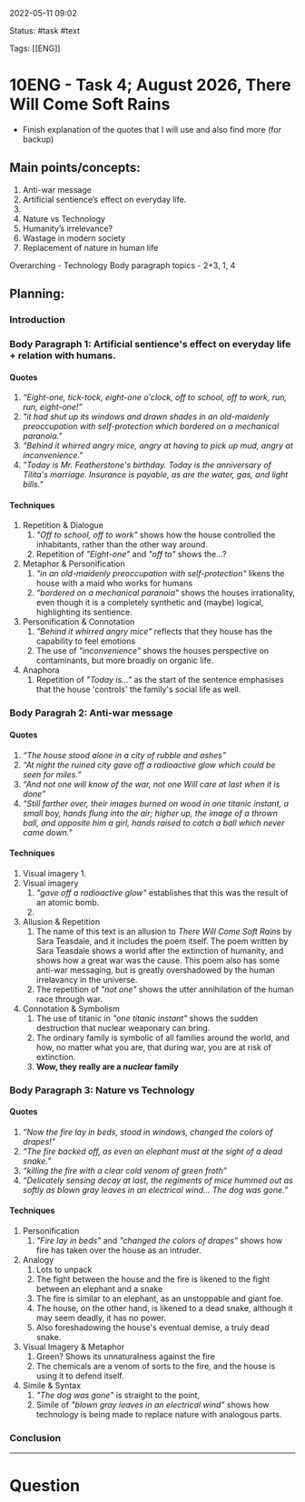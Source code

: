 2022-05-11 09:02

Status: #task #text

Tags: [[ENG]]

# 10ENG - Task 4; August 2026, There Will Come Soft Rains
- Finish explanation of the quotes that I will use and also find more (for backup)
## Main points/concepts:
1.  Anti-war message
2.  Artificial sentience’s effect on everyday life.
3.    
4.  Nature vs Technology
5.  Humanity’s irrelevance?
6.  Wastage in modern society
7.  Replacement of nature in human life  

Overarching - Technology
Body paragraph topics - 2+3, 1, 4
## Planning:
### Introduction
### Body Paragraph 1: Artificial sentience's effect on everyday life + relation with humans.
#### Quotes
1. *“Eight-one, tick-tock, eight-one o'clock, off to school, off to work, run, run, eight-one!”*
2. *"it had shut up its windows and drawn shades in an old-maidenly preoccupation with self-protection which bordered on a mechanical paranoia."*
3. *"Behind it whirred angry mice, angry at having to pick up mud, angry at inconvenience."*
4. *"Today is Mr. Featherstone's birthday. Today is the anniversary of Tilita's marriage. Insurance is payable, as are the water, gas, and light bills."*
#### Techniques
1. Repetition & Dialogue
	1. *"Off to school, off to work"* shows how the house controlled the inhabitants, rather than the other way around.
	2. Repetition of *"Eight-one"* and *"off to"* shows the...?
2. Metaphor & Personification
	1. *"in an old-maidenly preoccupation with self-protection"* likens the house with a maid who works for humans
	2. *"bordered on a mechanical paranoia"* shows the houses irrationality, even though it is a completely synthetic and (maybe) logical, highlighting its sentience.
3. Personification & Connotation
	1. *"Behind it whirred angry mice"* reflects that they house has the capability to feel emotions
	2. The use of *"inconvenience"* shows the houses perspective on contaminants, but more broadly on organic life.
4. Anaphora
	1. Repetition of *"Today is..."* as the start of the sentence emphasises that the house 'controls' the family's social life as well.
### Body Paragrah 2: Anti-war message
#### Quotes
1. *“The house stood alone in a city of rubble and ashes”*
2. *“At night the ruined city gave off a radioactive glow which could be seen for miles.”*
3. *“And not one will know of the war, not one 
Will care at last when it is done”*
4. *"Still farther over, their images burned on wood in one titanic instant, a small boy, hands flung into the air; higher up, the image of a thrown ball, and opposite him a girl, hands raised to catch a ball which never came down."*
#### Techniques
1. Visual imagery
	1. 
2. Visual imagery
	1. *"gave off a radioactive glow"* establishes that this was the result of an atomic bomb.
	2. 
3. Allusion & Repetition
	1. The name of this text is an allusion to *There Will Come Soft Rains* by Sara Teasdale, and it includes the poem itself. The poem written by Sara Teasdale shows a world after the extinction of humanity, and shows how a great war was the cause. This poem also has some anti-war messaging, but is greatly overshadowed by the human irrelavancy in the universe.
	2. The repetition of *"not one"* shows the utter annihilation of the human race through war.
4. Connotation & Symbolism
	1. The use of titanic in *"one titanic instant"* shows the sudden destruction that nuclear weaponary can bring.
	2. The ordinary family is symbolic of all families around the world, and how, no matter what you are, that during war, you are at risk of extinction.
	3. **Wow, they really are a *nuclear* family**
### Body Paragraph 3: Nature vs Technology
#### Quotes
1. *“Now the fire lay in beds, stood in windows, changed the colors of drapes!”*
2. *“The fire backed off, as even an elephant must at the sight of a dead snake.”*
3. *“killing the fire with a clear cold venom of green froth”*
4. *“Delicately sensing decay at last, the regiments of mice hummed out as softly as blown gray leaves in an electrical wind… The dog was gone.”*
#### Techniques
1. Personification
	1. *"Fire lay in beds"* and *"changed the colors of drapes"* shows how fire has taken over the house as an intruder.
2. Analogy
	1. Lots to unpack
	2. The fight between the house and the fire is likened to the fight between an elephant and a snake
	3. The fire is similar to an elephant, as an unstoppable and giant foe.
	4. The house, on the other hand, is likened to a dead snake, although it may seem deadly, it has no power.
	5. Also foreshadowing the house's eventual demise, a truly dead snake.
3. Visual Imagery & Metaphor
	1. Green? Shows its unnaturalness against the fire
	2. The chemicals are a venom of sorts to the fire, and the house is using it to defend itself.
4. Simile & Syntax
	1. *"The dog was gone"* is straight to the point,
	2. Simile of *"blown gray leaves in an electrical wind"* shows how technology is being made to replace nature with analogous parts.
### Conclusion

---
# Question

